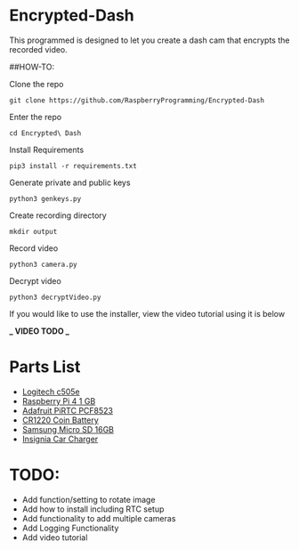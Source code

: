 # Encrypted-Dash

This programmed is designed to let you create a dash cam that encrypts the recorded video.

##HOW-TO:

Clone the repo

`git clone https://github.com/RaspberryProgramming/Encrypted-Dash`

Enter the repo

`cd Encrypted\ Dash`

Install Requirements

`pip3 install -r requirements.txt`

Generate private and public keys

`python3 genkeys.py`

Create recording directory

`mkdir output`

Record video

`python3 camera.py`

Decrypt video

`python3 decryptVideo.py`

If you would like to use the installer, view the video tutorial using it is below

**_ VIDEO TODO _**

# Parts List

- [Logitech c505e](https://www.logitech.com/en-us/products/webcams/c505e-business-webcam.960-001385.html)
- [Raspberry Pi 4 1 GB](https://www.adafruit.com/product/4295)
- [Adafruit PiRTC PCF8523](https://www.adafruit.com/product/3386)
- [CR1220 Coin Battery](https://www.adafruit.com/product/380)
- [Samsung Micro SD 16GB](https://www.adafruit.com/product/2693)
- [Insignia Car Charger](https://www.bestbuy.com/site/insignia-vehicle-charger-black/6257430.p?skuId=6257430)

# TODO:

- Add function/setting to rotate image
- Add how to install including RTC setup
- Add functionality to add multiple cameras
- Add Logging Functionality
- Add video tutorial
